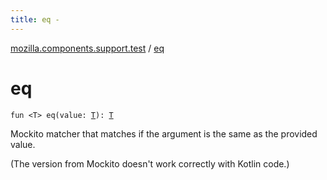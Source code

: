 ```yaml
---
title: eq - 
---
```


[mozilla.components.support.test](index.html) / [eq](./eq.html)

# eq

`fun <T> eq(value: `[`T`](eq.html#T)`): `[`T`](eq.html#T)

Mockito matcher that matches if the argument is the same as the provided value.

(The version from Mockito doesn't work correctly with Kotlin code.)


